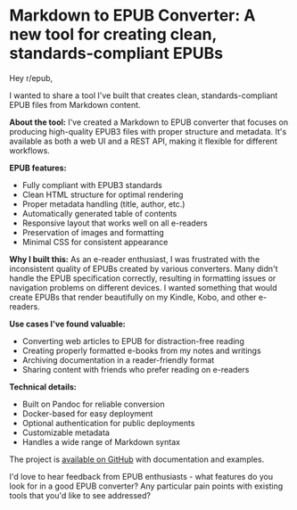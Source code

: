 # Markdown to EPUB Converter: A new tool for creating clean, standards-compliant EPUBs

Hey r/epub,

I wanted to share a tool I've built that creates clean, standards-compliant EPUB files from Markdown content.

**About the tool:**
I've created a Markdown to EPUB converter that focuses on producing high-quality EPUB3 files with proper structure and metadata. It's available as both a web UI and a REST API, making it flexible for different workflows.

**EPUB features:**
- Fully compliant with EPUB3 standards
- Clean HTML structure for optimal rendering
- Proper metadata handling (title, author, etc.)
- Automatically generated table of contents
- Responsive layout that works well on all e-readers
- Preservation of images and formatting
- Minimal CSS for consistent appearance

**Why I built this:**
As an e-reader enthusiast, I was frustrated with the inconsistent quality of EPUBs created by various converters. Many didn't handle the EPUB specification correctly, resulting in formatting issues or navigation problems on different devices. I wanted something that would create EPUBs that render beautifully on my Kindle, Kobo, and other e-readers.

**Use cases I've found valuable:**
- Converting web articles to EPUB for distraction-free reading
- Creating properly formatted e-books from my notes and writings
- Archiving documentation in a reader-friendly format
- Sharing content with friends who prefer reading on e-readers

**Technical details:**
- Built on Pandoc for reliable conversion
- Docker-based for easy deployment
- Optional authentication for public deployments
- Customizable metadata
- Handles a wide range of Markdown syntax

The project is [available on GitHub](https://github.com/dakoller/markdown-epub-converter) with documentation and examples.

I'd love to hear feedback from EPUB enthusiasts - what features do you look for in a good EPUB converter? Any particular pain points with existing tools that you'd like to see addressed?
